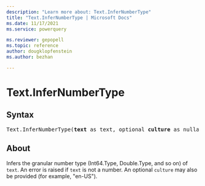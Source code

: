 ```yaml
---
description: "Learn more about: Text.InferNumberType"
title: "Text.InferNumberType | Microsoft Docs"
ms.date: 11/17/2021
ms.service: powerquery

ms.reviewer: gepopell
ms.topic: reference
author: dougklopfenstein
ms.author: bezhan

---
```

# Text.InferNumberType

## Syntax

<pre>
Text.InferNumberType(<b>text</b> as text, optional <b>culture</b> as nullable text) as type
</pre>
  
## About

Infers the granular number type (Int64.Type, Double.Type, and so on) of `text`. An error is raised if `text` is not a number. An optional `culture` may also be provided (for example, "en-US").
  
